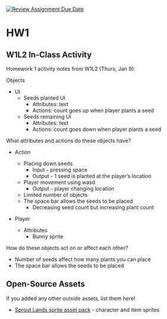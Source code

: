 [![Review Assignment Due Date](https://classroom.github.com/assets/deadline-readme-button-22041afd0340ce965d47ae6ef1cefeee28c7c493a6346c4f15d667ab976d596c.svg)](https://classroom.github.com/a/MjLLqDcN)
# HW1
## W1L2 In-Class Activity

Homework 1 activity notes from W1L2 (Thurs, Jan 9):


Objects
-   UI
    - Seeds planted UI
      - Attributes: text
      - Actions: count goes up when player plants a seed
    - Seeds remaining UI
      - Attributes: text
      - Actions: count goes down when player plants a seed

What attributes and actions do these objects have?
-  Action
    - Placing down seeds
      - Input - pressing space
      - Output - 1 seed is planted at the player’s location
    - Player movement using wasd
      - Output - player changing location
    - Limited number of objects
    - The space bar allows the seeds to be placed
      - Decreasing seed count but increasing plant count

-  Player
    - Attributes
        - Bunny sprite



How do these objects act on or affect each other?

- Number of seeds affect how many plants you can place
- The space bar allows the seeds to be placed




## Open-Source Assets
If you added any other outside assets, list them here!
- [Sprout Lands sprite asset pack](https://cupnooble.itch.io/sprout-lands-asset-pack) - character and item sprites
